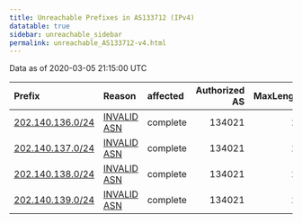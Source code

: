 ```yaml
---
title: Unreachable Prefixes in AS133712 (IPv4)
datatable: true
sidebar: unreachable_sidebar
permalink: unreachable_AS133712-v4.html
---
```


Data as of 2020-03-05 21:15:00 UTC


<div class="datatable-begin"></div>

| Prefix                                                     | Reason                                                                                                   | affected   |   Authorized AS |   MaxLength | Anchor                                       |   unreachable /24s |
|:-----------------------------------------------------------|:---------------------------------------------------------------------------------------------------------|:-----------|----------------:|------------:|:---------------------------------------------|-------------------:|
| [202.140.136.0/24](https://stat.ripe.net/202.140.136.0/24) | [INVALID ASN](https://rpki-validator.ripe.net/announcement-preview?asn=AS133712&prefix=202.140.136.0/24) | complete   |          134021 |          22 | [APNIC](unreachable_APNIC_RPKI_Root-v4.html) |                  1 |
| [202.140.137.0/24](https://stat.ripe.net/202.140.137.0/24) | [INVALID ASN](https://rpki-validator.ripe.net/announcement-preview?asn=AS133712&prefix=202.140.137.0/24) | complete   |          134021 |          22 | [APNIC](unreachable_APNIC_RPKI_Root-v4.html) |                  1 |
| [202.140.138.0/24](https://stat.ripe.net/202.140.138.0/24) | [INVALID ASN](https://rpki-validator.ripe.net/announcement-preview?asn=AS133712&prefix=202.140.138.0/24) | complete   |          134021 |          22 | [APNIC](unreachable_APNIC_RPKI_Root-v4.html) |                  1 |
| [202.140.139.0/24](https://stat.ripe.net/202.140.139.0/24) | [INVALID ASN](https://rpki-validator.ripe.net/announcement-preview?asn=AS133712&prefix=202.140.139.0/24) | complete   |          134021 |          22 | [APNIC](unreachable_APNIC_RPKI_Root-v4.html) |                  1 |

<div class="datatable-end"></div>